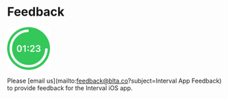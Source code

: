 # Feedback

<img width=100 src="assets/images/app-logo.png">

Please [email us](mailto:feedback@blta.co?subject=Interval App Feedback) to provide feedback for the Interval iOS app.
